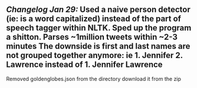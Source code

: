 *Changelog Jan 29:*
Used a naive person detector (ie: is a word capitalized) instead of
the part of speech tagger within NLTK. Sped up the program a shitton. 
Parses ~1million tweets within ~2-3 minutes
The downside is first and last names are not grouped together anymore:
ie 1. Jennifer 2. Lawrence instead of 1. Jennifer Lawrence
----------------------

Removed goldenglobes.json from the directory
download it from the zip 


